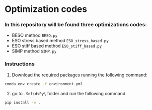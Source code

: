 # Optimization codes

### In this repository will be found three optimizations codes:

- BESO method `BESO.py`
- ESO stress based method `ESO_stress_based.py`
- ESO stiff based method `ESO_stiff_based.py`
- SIMP method `SIMP.py`

### Instructions

1. Download the required packages running the following command:

```sh
conda env create -f environment.yml
```

2. go to `.SolidsPy\` folder and run the following command

```sh
pip install -e .
```